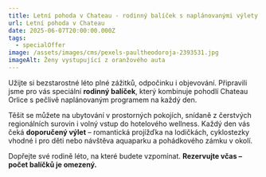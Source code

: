 ```yaml
---
title: Letní pohoda v Chateau - rodinný balíček s naplánovanými výlety
url: Letní pohoda v Chateau
date: 2025-06-07T20:00:00.000Z
tags:
  - specialOffer
image: /assets/images/cms/pexels-paultheodoroja-2393531.jpg
imageAlt: Ženy vystupující z oranžového auta
---
```

Užijte si bezstarostné léto plné zážitků, odpočinku i objevování. Připravili jsme pro vás speciální **rodinný balíček**, který kombinuje pohodlí Chateau Orlice s pečlivě naplánovaným programem na každý den.

Těšit se můžete na ubytování v prostorných pokojích, snídaně z čerstvých regionálních surovin i volný vstup do hotelového wellness. Každý den vás čeká **doporučený výlet** – romantická projížďka na lodičkách, cyklostezky vhodné i pro děti nebo návštěva aquaparku a pohádkového zámku v okolí.

Dopřejte své rodině léto, na které budete vzpomínat. **Rezervujte včas – počet balíčků je omezený.**
